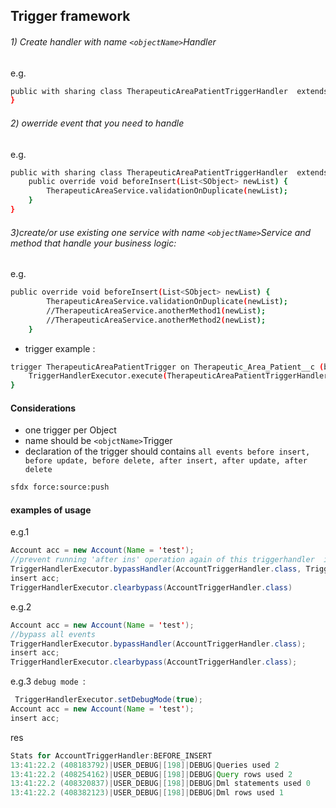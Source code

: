 ## Trigger framework

###### 1) Create  handler with name `<objectName>`Handler
e.g.
```sh
public with sharing class TherapeuticAreaPatientTriggerHandler  extends TriggerHandler {
}
```

###### 2) owerride   event that you need to handle 
e.g.
```sh
public with sharing class TherapeuticAreaPatientTriggerHandler  extends TriggerHandler {
    public override void beforeInsert(List<SObject> newList) {
        TherapeuticAreaService.validationOnDuplicate(newList);
    }
}
```
###### 3)create/or use existing one service with name  `<objectName>`Service and method  that handle your business logic: 
e.g.
```sh
public override void beforeInsert(List<SObject> newList) {
        TherapeuticAreaService.validationOnDuplicate(newList);
        //TherapeuticAreaService.anotherMethod1(newList);
        //TherapeuticAreaService.anotherMethod2(newList);
    }
```
-   trigger example :
```sh
trigger TherapeuticAreaPatientTrigger on Therapeutic_Area_Patient__c (before insert, before update, after insert, after update) {
    TriggerHandlerExecutor.execute(TherapeuticAreaPatientTriggerHandler.class);
}
```

#### Considerations
- one trigger per Object
- name should be `<objctName>`Trigger
- declaration of the trigger should contains `all events before insert, before update, before delete, after insert, after update, after delete`
```sh
sfdx force:source:push
```
#### examples of usage
e.g.1
```java
Account acc = new Account(Name = 'test');
//prevent running 'after ins' operation again of this triggerhandler  if execution context contains account insert operation
TriggerHandlerExecutor.bypassHandler(AccountTriggerHandler.class, TriggerOperation.AFTER_INSERT);
insert acc;
TriggerHandlerExecutor.clearbypass(AccountTriggerHandler.class)
```
e.g.2
```java
Account acc = new Account(Name = 'test');
//bypass all events
TriggerHandlerExecutor.bypassHandler(AccountTriggerHandler.class);
insert acc;
TriggerHandlerExecutor.clearbypass(AccountTriggerHandler.class);
```
e.g.3 `debug mode `:
```java
 TriggerHandlerExecutor.setDebugMode(true);
Account acc = new Account(Name = 'test');
insert acc;
```
res 
```java
Stats for AccountTriggerHandler:BEFORE_INSERT
13:41:22.2 (408183792)|USER_DEBUG|[198]|DEBUG|Queries used 2
13:41:22.2 (408254162)|USER_DEBUG|[198]|DEBUG|Query rows used 2
13:41:22.2 (408320837)|USER_DEBUG|[198]|DEBUG|Dml statements used 0
13:41:22.2 (408382123)|USER_DEBUG|[198]|DEBUG|Dml rows used 1
```
